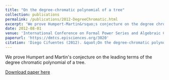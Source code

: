 ```yaml
---
title: "On the degree-chromatic polynomial of a tree"
collection: publications
permalink: /publications/2012-DegreeChromatic.html
excerpt: 'We prove Humpert-Martin&rsquo;s conjecture on the degree chromatic polynomial of a tree.'
date: 2012-08-01
venue: 'International Conference on Formal Power Series and Algebraic Combinatorics (FPSAC)'
paperurl: 'https://dmtcs.episciences.org/3020'
citation: 'Diego Cifuentes (2012). &quot;On the degree-chromatic polynomial of a tree.&quot; <i>DMTCS Proceedings vol. AR, 24th International Conference on Formal Power Series and Algebraic Combinatorics (FPSAC)</i>, Nagoya, Japan.'
---
```

We prove Humpert and Martin's conjecture on the leading terms of the degree chromatic polynomial of a tree.

[Download paper here](https://arxiv.org/abs/1107.0060)

